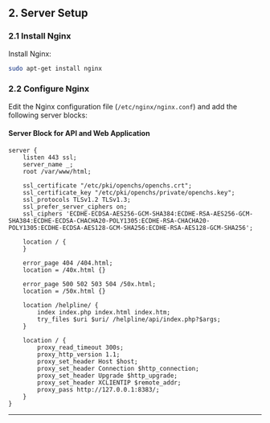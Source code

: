 ## 2. Server Setup

### 2.1 Install Nginx
Install Nginx:
```bash
sudo apt-get install nginx
```

### 2.2 Configure Nginx
Edit the Nginx configuration file (`/etc/nginx/nginx.conf`) and add the following server blocks:

#### Server Block for API and Web Application
```nginx
server {
    listen 443 ssl;
    server_name _;
    root /var/www/html;

    ssl_certificate "/etc/pki/openchs/openchs.crt";
    ssl_certificate_key "/etc/pki/openchs/private/openchs.key";
    ssl_protocols TLSv1.2 TLSv1.3;
    ssl_prefer_server_ciphers on;
    ssl_ciphers 'ECDHE-ECDSA-AES256-GCM-SHA384:ECDHE-RSA-AES256-GCM-SHA384:ECDHE-ECDSA-CHACHA20-POLY1305:ECDHE-RSA-CHACHA20-POLY1305:ECDHE-ECDSA-AES128-GCM-SHA256:ECDHE-RSA-AES128-GCM-SHA256';

    location / {
    }

    error_page 404 /404.html;
    location = /40x.html {}

    error_page 500 502 503 504 /50x.html;
    location = /50x.html {}

    location /helpline/ {
        index index.php index.html index.htm;
        try_files $uri $uri/ /helpline/api/index.php?$args;
    }

    location / {
        proxy_read_timeout 300s;
        proxy_http_version 1.1;
        proxy_set_header Host $host;
        proxy_set_header Connection $http_connection;
        proxy_set_header Upgrade $http_upgrade;
        proxy_set_header XCLIENTIP $remote_addr;
        proxy_pass http://127.0.0.1:8383/;
    }
}
```

---